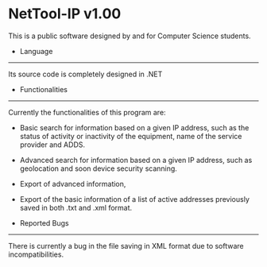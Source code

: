 # NetTool-IP v1.00
  This is a public software designed by and for Computer Science students.

- Language
-------------------------------------------------------------------------------------------------------------------------------------------------------------------
  Its source code is completely designed in .NET



- Functionalities
-------------------------------------------------------------------------------------------------------------------------------------------------------------------
Currently the functionalities of this program are:
  - Basic search for information based on a given IP address, such as the status of activity or inactivity of the equipment, name of the service provider and ADDS.
  - Advanced search for information based on a given IP address, such as geolocation and soon device security scanning.
  - Export of advanced information,
  - Export of the basic information of a list of active addresses previously saved in both .txt and .xml format.



- Reported Bugs
------------------------------------------------------------------------------------------------------------------------------------------------------------------
  There is currently a bug in the file saving in XML format due to software incompatibilities.
